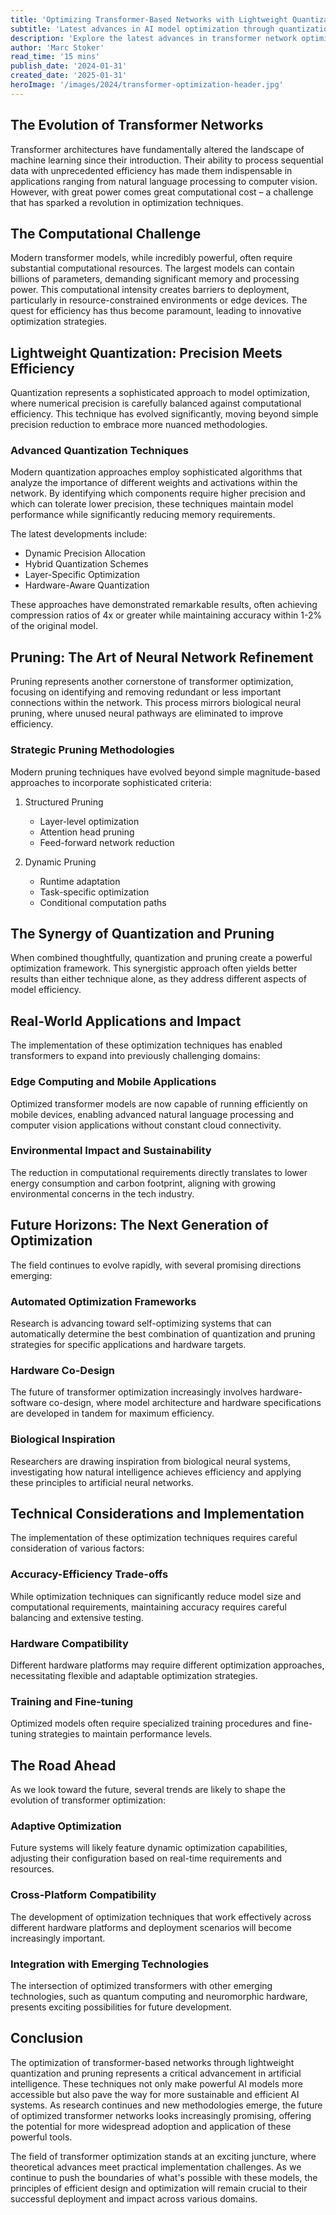 ```yaml
---
title: 'Optimizing Transformer-Based Networks with Lightweight Quantization and Pruning: A 2024 Perspective'
subtitle: 'Latest advances in AI model optimization through quantization and pruning techniques'
description: 'Explore the latest advances in transformer network optimization through lightweight quantization and pruning techniques. Learn how these methods are making AI models more efficient and accessible while maintaining their powerful capabilities.'
author: 'Marc Stoker'
read_time: '15 mins'
publish_date: '2024-01-31'
created_date: '2025-01-31'
heroImage: '/images/2024/transformer-optimization-header.jpg'
---
```


## The Evolution of Transformer Networks

Transformer architectures have fundamentally altered the landscape of machine learning since their introduction. Their ability to process sequential data with unprecedented efficiency has made them indispensable in applications ranging from natural language processing to computer vision. However, with great power comes great computational cost – a challenge that has sparked a revolution in optimization techniques.

## The Computational Challenge

Modern transformer models, while incredibly powerful, often require substantial computational resources. The largest models can contain billions of parameters, demanding significant memory and processing power. This computational intensity creates barriers to deployment, particularly in resource-constrained environments or edge devices. The quest for efficiency has thus become paramount, leading to innovative optimization strategies.

## Lightweight Quantization: Precision Meets Efficiency

Quantization represents a sophisticated approach to model optimization, where numerical precision is carefully balanced against computational efficiency. This technique has evolved significantly, moving beyond simple precision reduction to embrace more nuanced methodologies.

### Advanced Quantization Techniques

Modern quantization approaches employ sophisticated algorithms that analyze the importance of different weights and activations within the network. By identifying which components require higher precision and which can tolerate lower precision, these techniques maintain model performance while significantly reducing memory requirements.

The latest developments include:

- Dynamic Precision Allocation
- Hybrid Quantization Schemes
- Layer-Specific Optimization
- Hardware-Aware Quantization

These approaches have demonstrated remarkable results, often achieving compression ratios of 4x or greater while maintaining accuracy within 1-2% of the original model.

## Pruning: The Art of Neural Network Refinement

Pruning represents another cornerstone of transformer optimization, focusing on identifying and removing redundant or less important connections within the network. This process mirrors biological neural pruning, where unused neural pathways are eliminated to improve efficiency.

### Strategic Pruning Methodologies

Modern pruning techniques have evolved beyond simple magnitude-based approaches to incorporate sophisticated criteria:

1. Structured Pruning
   - Layer-level optimization
   - Attention head pruning
   - Feed-forward network reduction

2. Dynamic Pruning
   - Runtime adaptation
   - Task-specific optimization
   - Conditional computation paths

## The Synergy of Quantization and Pruning

When combined thoughtfully, quantization and pruning create a powerful optimization framework. This synergistic approach often yields better results than either technique alone, as they address different aspects of model efficiency.

## Real-World Applications and Impact

The implementation of these optimization techniques has enabled transformers to expand into previously challenging domains:

### Edge Computing and Mobile Applications

Optimized transformer models are now capable of running efficiently on mobile devices, enabling advanced natural language processing and computer vision applications without constant cloud connectivity.

### Environmental Impact and Sustainability

The reduction in computational requirements directly translates to lower energy consumption and carbon footprint, aligning with growing environmental concerns in the tech industry.

## Future Horizons: The Next Generation of Optimization

The field continues to evolve rapidly, with several promising directions emerging:

### Automated Optimization Frameworks

Research is advancing toward self-optimizing systems that can automatically determine the best combination of quantization and pruning strategies for specific applications and hardware targets.

### Hardware Co-Design

The future of transformer optimization increasingly involves hardware-software co-design, where model architecture and hardware specifications are developed in tandem for maximum efficiency.

### Biological Inspiration

Researchers are drawing inspiration from biological neural systems, investigating how natural intelligence achieves efficiency and applying these principles to artificial neural networks.

## Technical Considerations and Implementation

The implementation of these optimization techniques requires careful consideration of various factors:

### Accuracy-Efficiency Trade-offs

While optimization techniques can significantly reduce model size and computational requirements, maintaining accuracy requires careful balancing and extensive testing.

### Hardware Compatibility

Different hardware platforms may require different optimization approaches, necessitating flexible and adaptable optimization strategies.

### Training and Fine-tuning

Optimized models often require specialized training procedures and fine-tuning strategies to maintain performance levels.

## The Road Ahead

As we look toward the future, several trends are likely to shape the evolution of transformer optimization:

### Adaptive Optimization

Future systems will likely feature dynamic optimization capabilities, adjusting their configuration based on real-time requirements and resources.

### Cross-Platform Compatibility

The development of optimization techniques that work effectively across different hardware platforms and deployment scenarios will become increasingly important.

### Integration with Emerging Technologies

The intersection of optimized transformers with other emerging technologies, such as quantum computing and neuromorphic hardware, presents exciting possibilities for future development.

## Conclusion

The optimization of transformer-based networks through lightweight quantization and pruning represents a critical advancement in artificial intelligence. These techniques not only make powerful AI models more accessible but also pave the way for more sustainable and efficient AI systems. As research continues and new methodologies emerge, the future of optimized transformer networks looks increasingly promising, offering the potential for more widespread adoption and application of these powerful tools.

The field of transformer optimization stands at an exciting juncture, where theoretical advances meet practical implementation challenges. As we continue to push the boundaries of what's possible with these models, the principles of efficient design and optimization will remain crucial to their successful deployment and impact across various domains.